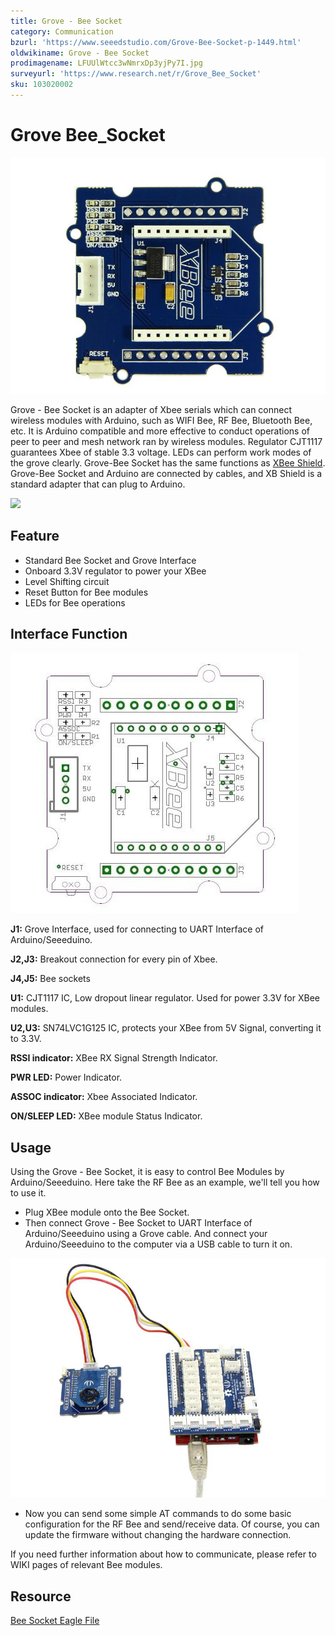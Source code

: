 ```yaml
---
title: Grove - Bee Socket
category: Communication
bzurl: 'https://www.seeedstudio.com/Grove-Bee-Socket-p-1449.html'
oldwikiname: Grove - Bee Socket
prodimagename: LFUUlWtcc3wNmrxDp3yjPy7I.jpg
surveyurl: 'https://www.research.net/r/Grove_Bee_Socket'
sku: 103020002
---
```


# Grove Bee\_Socket

![](https://github.com/SeeedDocument/Grove-Bee_Socket/raw/master/img/Bee_Socket_01.jpg)

Grove - Bee Socket is an adapter of Xbee serials which can connect wireless modules with Arduino, such as WIFI Bee, RF Bee, Bluetooth Bee, etc. It is Arduino compatible and more effective to conduct operations of peer to peer and mesh network ran by wireless modules. Regulator CJT1117 guarantees Xbee of stable 3.3 voltage. LEDs can perform work modes of the grove clearly. Grove-Bee Socket has the same functions as [XBee Shield](/XBee_Shield_V2.0). Grove-Bee Socket and Arduino are connected by cables, and XB Shield is a standard adapter that can plug to Arduino.

[![](https://github.com/SeeedDocument/Seeed-WiKi/raw/master/docs/images/300px-Get_One_Now_Banner-ragular.png)](https://www.seeedstudio.com/Grove-Bee-Socket-p-1449.html)

## Feature

* Standard Bee Socket and Grove Interface
* Onboard 3.3V regulator to power your XBee
* Level Shifting circuit
* Reset Button for Bee modules
* LEDs for Bee operations

## Interface Function

![](https://github.com/SeeedDocument/Grove-Bee_Socket/raw/master/img/Bee_Socket_Interface.jpg)

**J1:** Grove Interface, used for connecting to UART Interface of Arduino/Seeeduino.

**J2,J3:** Breakout connection for every pin of Xbee.

**J4,J5:** Bee sockets

**U1:** CJT1117 IC, Low dropout linear regulator. Used for power 3.3V for XBee modules.

**U2,U3:** SN74LVC1G125 IC, protects your XBee from 5V Signal, converting it to 3.3V.

**RSSI indicator:** XBee RX Signal Strength Indicator.

**PWR LED:** Power Indicator.

**ASSOC indicator:** Xbee Associated Indicator.

**ON/SLEEP LED:** XBee module Status Indicator.

## Usage

Using the Grove - Bee Socket, it is easy to control Bee Modules by Arduino/Seeeduino. Here take the RF Bee as an example, we'll tell you how to use it.

* Plug XBee module onto the Bee Socket.
* Then connect Grove - Bee Socket to UART Interface of Arduino/Seeeduino using a Grove cable. And connect your Arduino/Seeeduino to the computer via a USB cable to turn it on.

![](https://github.com/SeeedDocument/Grove-Bee_Socket/raw/master/img/Grove-Bee_Socket.jpg)

* Now you can send some simple AT commands to do some basic configuration for the RF Bee and send/receive data. Of course, you can update the firmware without changing the hardware connection.

If you need further information about how to communicate, please refer to WIKI pages of relevant Bee modules.

## Resource

[Bee Socket Eagle File](https://github.com/SeeedDocument/Grove-Bee_Socket/raw/master/res/Bee_Socket_Eagle_File.zip)

